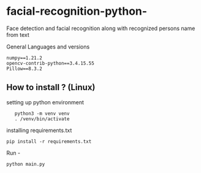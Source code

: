 # facial-recognition-python-
Face detection and facial recognition along with recognized persons name from text

General Languages and versions
    
    numpy==1.21.2
    opencv-contrib-python==3.4.15.55
    Pillow==8.3.2

## How to install ? (Linux)

setting up  python environment 

       python3 -m venv venv 
       . /venv/bin/activate
       
installing requirements.txt 

    pip install -r requirements.txt
    
Run -

    python main.py
